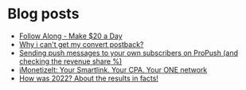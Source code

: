 # Blog posts
<!-- BLOG-POST-LIST:START -->
- [Follow Along - Make $20 a Day](https://afflift.com/f/threads/follow-along-make-20-a-day.10149/)
- [Why i can&#39;t get my convert postback?](https://afflift.com/f/threads/why-i-cant-get-my-convert-postback.10137/)
- [Sending push messages to your own subscribers on ProPush &lpar;and checking the revenue share %&rpar;](https://afflift.com/f/threads/sending-push-messages-to-your-own-subscribers-on-propush-and-checking-the-revenue-share.10040/)
- [iMonetizeIt: Your Smartlink. Your CPA. Your ONE network](https://afflift.com/f/threads/imonetizeit-your-smartlink-your-cpa-your-one-network.3086/)
- [How was 2022? About the results in facts!](https://afflift.com/f/threads/how-was-2022-about-the-results-in-facts.10150/)
<!-- BLOG-POST-LIST:END -->
